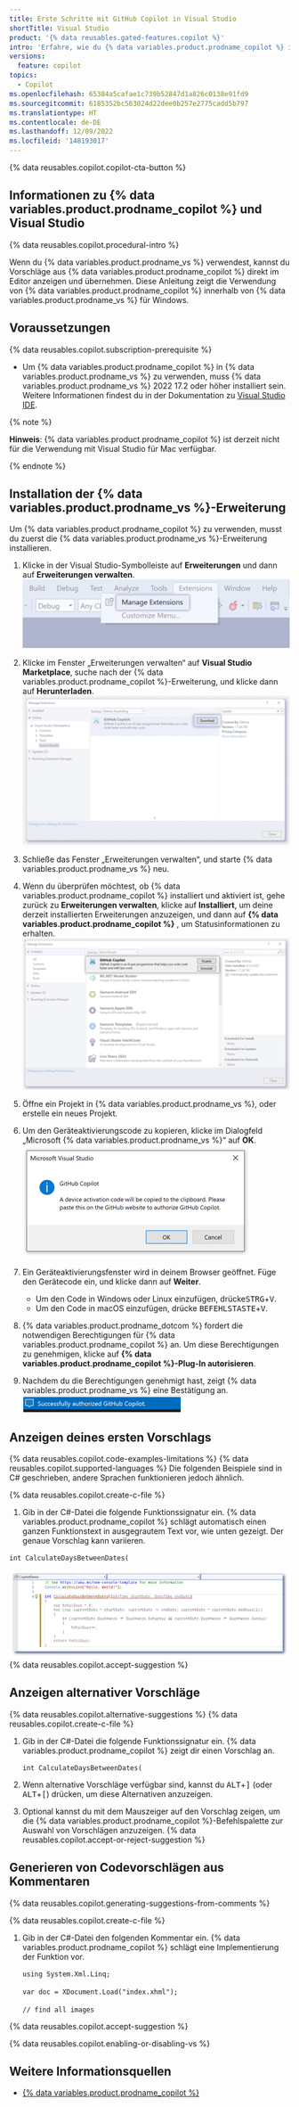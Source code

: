 ```yaml
---
title: Erste Schritte mit GitHub Copilot in Visual Studio
shortTitle: Visual Studio
product: '{% data reusables.gated-features.copilot %}'
intro: 'Erfahre, wie du {% data variables.product.prodname_copilot %} in {% data variables.product.prodname_vs %} installierst, um beim Schreiben von Kommentaren und Code Vorschläge zu erhalten.'
versions:
  feature: copilot
topics:
  - Copilot
ms.openlocfilehash: 65384a5cafae1c739b52847d1a826c0138e91fd9
ms.sourcegitcommit: 6185352bc563024d22dee0b257e2775cadd5b797
ms.translationtype: HT
ms.contentlocale: de-DE
ms.lasthandoff: 12/09/2022
ms.locfileid: '148193017'
---
```

{% data reusables.copilot.copilot-cta-button %}

## Informationen zu {% data variables.product.prodname_copilot %} und Visual Studio

{% data reusables.copilot.procedural-intro %}

Wenn du {% data variables.product.prodname_vs %} verwendest, kannst du Vorschläge aus {% data variables.product.prodname_copilot %} direkt im Editor anzeigen und übernehmen. Diese Anleitung zeigt die Verwendung von {% data variables.product.prodname_copilot %} innerhalb von {% data variables.product.prodname_vs %} für Windows.

## Voraussetzungen

{% data reusables.copilot.subscription-prerequisite %}

- Um {% data variables.product.prodname_copilot %} in {% data variables.product.prodname_vs %} zu verwenden, muss {% data variables.product.prodname_vs %} 2022 17.2 oder höher installiert sein. Weitere Informationen findest du in der Dokumentation zu [Visual Studio IDE](https://visualstudio.microsoft.com/vs/).

{% note %}

**Hinweis**: {% data variables.product.prodname_copilot %} ist derzeit nicht für die Verwendung mit Visual Studio für Mac verfügbar.

{% endnote %}

## Installation der {% data variables.product.prodname_vs %}-Erweiterung

Um {% data variables.product.prodname_copilot %} zu verwenden, musst du zuerst die {% data variables.product.prodname_vs %}-Erweiterung installieren.
1. Klicke in der Visual Studio-Symbolleiste auf **Erweiterungen** und dann auf **Erweiterungen verwalten**.
   ![Screenshot der Visual Studio-Symbolleiste](/assets/images/help/copilot/visual-studio-toolbar.png)
1. Klicke im Fenster „Erweiterungen verwalten“ auf **Visual Studio Marketplace**, suche nach der {% data variables.product.prodname_copilot %}-Erweiterung, und klicke dann auf **Herunterladen**.
   ![Screenshot der GitHub Copilot-Erweiterung für Visual Studio mit hervorgehobener Downloadschaltfläche](/assets/images/help/copilot/install-copilot-extension-visual-studio.png)
1. Schließe das Fenster „Erweiterungen verwalten“, und starte {% data variables.product.prodname_vs %} neu.
1. Wenn du überprüfen möchtest, ob {% data variables.product.prodname_copilot %} installiert und aktiviert ist, gehe zurück zu **Erweiterungen verwalten**, klicke auf **Installiert**, um deine derzeit installierten Erweiterungen anzuzeigen, und dann auf **{% data variables.product.prodname_copilot %}** , um Statusinformationen zu erhalten.
  ![Screenshot der installierten Erweiterungen in Visual Studio mit Hervorhebung von GitHub Copilot](/assets/images/help/copilot/installed-copilot-extension-visual-studio.png)
1. Öffne ein Projekt in {% data variables.product.prodname_vs %}, oder erstelle ein neues Projekt. 
1. Um den Geräteaktivierungscode zu kopieren, klicke im Dialogfeld „Microsoft {% data variables.product.prodname_vs %}“ auf **OK**.
   ![Screenshot des Dialogfelds „Microsoft {% data variables.product.prodname_vs %}“](/assets/images/help/copilot/vs-auth-dialogue.png)
1. Ein Geräteaktivierungsfenster wird in deinem Browser geöffnet. Füge den Gerätecode ein, und klicke dann auf **Weiter**.

   - Um den Code in Windows oder Linux einzufügen, drücke<kbd>STRG</kbd>+<kbd>V</kbd>.
   - Um den Code in macOS einzufügen, drücke <kbd>BEFEHLSTASTE</kbd>+<kbd>V</kbd>.
1. {% data variables.product.prodname_dotcom %} fordert die notwendigen Berechtigungen für {% data variables.product.prodname_copilot %} an. Um diese Berechtigungen zu genehmigen, klicke auf **{% data variables.product.prodname_copilot %}-Plug-In autorisieren**.
1. Nachdem du die Berechtigungen genehmigt hast, zeigt {% data variables.product.prodname_vs %} eine Bestätigung an.
   ![Screenshot der Bestätigung von {% data variables.product.prodname_vs %}-Berechtigungen](/assets/images/help/copilot/vs-confirmation.png)

## Anzeigen deines ersten Vorschlags

{% data reusables.copilot.code-examples-limitations %} {% data reusables.copilot.supported-languages %} Die folgenden Beispiele sind in C# geschrieben, andere Sprachen funktionieren jedoch ähnlich.

{% data reusables.copilot.create-c-file %}
1. Gib in der C#-Datei die folgende Funktionssignatur ein. {% data variables.product.prodname_copilot %} schlägt automatisch einen ganzen Funktionstext in ausgegrautem Text vor, wie unten gezeigt. Der genaue Vorschlag kann variieren.
  ```csharp{:copy}
  int CalculateDaysBetweenDates(
  ```
  ![Screenshot eines ersten Vorschlags von Visual Studio Code](/assets/images/help/copilot/first-suggestion-visual-studio.png) {% data reusables.copilot.accept-suggestion %}
 
## Anzeigen alternativer Vorschläge
{% data reusables.copilot.alternative-suggestions %} {% data reusables.copilot.create-c-file %}
1. Gib in der C#-Datei die folgende Funktionssignatur ein. {% data variables.product.prodname_copilot %} zeigt dir einen Vorschlag an.

   ```csharp{:copy}
   int CalculateDaysBetweenDates(
   ```
1. Wenn alternative Vorschläge verfügbar sind, kannst du <kbd>ALT</kbd>+<kbd>]</kbd> (oder <kbd>ALT</kbd>+<kbd>[</kbd>) drücken, um diese Alternativen anzuzeigen.
1. Optional kannst du mit dem Mauszeiger auf den Vorschlag zeigen, um die {% data variables.product.prodname_copilot %}-Befehlspalette zur Auswahl von Vorschlägen anzuzeigen.
{% data reusables.copilot.accept-or-reject-suggestion %}

## Generieren von Codevorschlägen aus Kommentaren

{% data reusables.copilot.generating-suggestions-from-comments %}

{% data reusables.copilot.create-c-file %}
1. Gib in der C#-Datei den folgenden Kommentar ein. {% data variables.product.prodname_copilot %} schlägt eine Implementierung der Funktion vor.
   ```csharp{:copy}
   using System.Xml.Linq;

   var doc = XDocument.Load("index.xhml");
   
   // find all images
   ```
{% data reusables.copilot.accept-suggestion %}


{% data reusables.copilot.enabling-or-disabling-vs %}

## Weitere Informationsquellen

- [{% data variables.product.prodname_copilot %}](https://copilot.github.com/)
